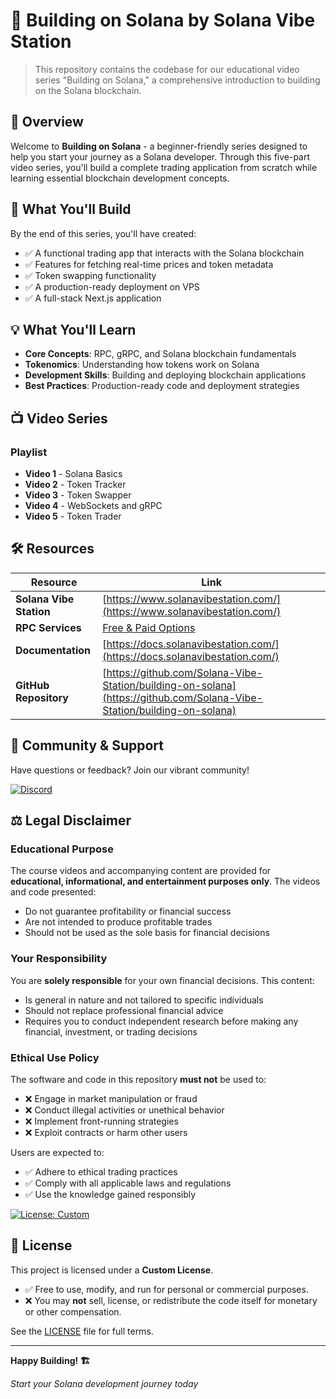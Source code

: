 # 🚀 Building on Solana by Solana Vibe Station

> This repository contains the codebase for our educational video series "Building on Solana," a comprehensive introduction to building on the Solana blockchain. 

## 📖 Overview

Welcome to **Building on Solana** - a beginner-friendly series designed to help you start your journey as a Solana developer. Through this five-part video series, you'll build a complete trading application from scratch while learning essential blockchain development concepts.

## 🎯 What You'll Build

By the end of this series, you'll have created:
- ✅ A functional trading app that interacts with the Solana blockchain
- ✅ Features for fetching real-time prices and token metadata
- ✅ Token swapping functionality
- ✅ A production-ready deployment on VPS
- ✅ A full-stack Next.js application

## 💡 What You'll Learn

- **Core Concepts**: RPC, gRPC, and Solana blockchain fundamentals
- **Tokenomics**: Understanding how tokens work on Solana
- **Development Skills**: Building and deploying blockchain applications
- **Best Practices**: Production-ready code and deployment strategies

## 📺 Video Series

### Playlist
- **Video 1** - Solana Basics
- **Video 2** - Token Tracker
- **Video 3** - Token Swapper
- **Video 4** - WebSockets and gRPC
- **Video 5** - Token Trader

## 🛠️ Resources

| Resource | Link |
|----------|------|
| **Solana Vibe Station** | [https://www.solanavibestation.com/](https://www.solanavibestation.com/) |
| **RPC Services** | [Free & Paid Options](https://cloud.solanavibestation.com/index.php?/products/) |
| **Documentation** | [https://docs.solanavibestation.com/](https://docs.solanavibestation.com/) |
| **GitHub Repository** | [https://github.com/Solana-Vibe-Station/building-on-solana](https://github.com/Solana-Vibe-Station/building-on-solana) |

## 🤝 Community & Support

Have questions or feedback? Join our vibrant community!

[![Discord](https://img.shields.io/badge/Discord-Join%20Our%20Community-7289DA?style=for-the-badge&logo=discord&logoColor=white)](https://discord.gg/JUGYpVzNG6)

## ⚖️ Legal Disclaimer

### Educational Purpose
The course videos and accompanying content are provided for **educational, informational, and entertainment purposes only**. The videos and code presented:
- Do not guarantee profitability or financial success
- Are not intended to produce profitable trades
- Should not be used as the sole basis for financial decisions

### Your Responsibility
You are **solely responsible** for your own financial decisions. This content:
- Is general in nature and not tailored to specific individuals
- Should not replace professional financial advice
- Requires you to conduct independent research before making any financial, investment, or trading decisions

### Ethical Use Policy
The software and code in this repository **must not** be used to:
- ❌ Engage in market manipulation or fraud
- ❌ Conduct illegal activities or unethical behavior
- ❌ Implement front-running strategies
- ❌ Exploit contracts or harm other users

Users are expected to:
- ✅ Adhere to ethical trading practices
- ✅ Comply with all applicable laws and regulations
- ✅ Use the knowledge gained responsibly

[![License: Custom](https://img.shields.io/badge/License-Custom-blue.svg)](./LICENSE)

## 📜 License
This project is licensed under a **Custom License**.

- ✅ Free to use, modify, and run for personal or commercial purposes.  
- ❌ You may **not** sell, license, or redistribute the code itself for monetary or other compensation.  

See the [LICENSE](./LICENSE) file for full terms.

---

**Happy Building! 🏗️**

*Start your Solana development journey today*
